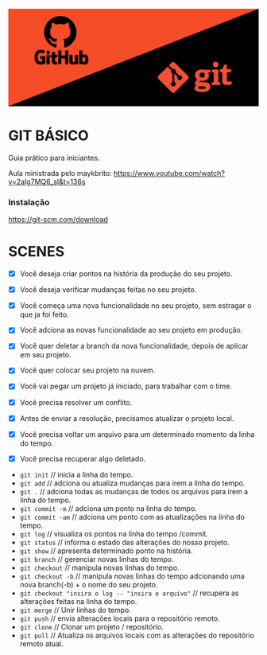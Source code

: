 ![Screenshot](banner-git-github.jpg)

# GIT BÁSICO

Guia prático para iniciantes.

Aula ministrada pelo maykbrito: https://www.youtube.com/watch?v=2alg7MQ6_sI&t=136s

### Instalação

https://git-scm.com/download

# SCENES

- [x] Você deseja criar pontos na história da produção do seu projeto.
- [x] Você deseja verificar mudanças feitas no seu projeto.

- [x] Você começa uma nova funcionalidade no seu projeto, sem estragar o que ja foi feito.
- [x] Você adciona as novas funcionalidade ao seu projeto em produção.
- [x] Você quer deletar a branch da nova funcionalidade, depois de aplicar em seu projeto.

- [x] Você quer colocar seu projeto na nuvem.

- [x] Você vai pegar um projeto já iniciado, para trabalhar com o time.
- [x] Você precisa resolver um conflito.
- [x] Antes de enviar a resolução, precisamos atualizar o projeto local.

- [x] Você precisa voltar um arquivo para um determinado momento da linha do tempo.
- [x] Você precisa recuperar algo deletado.

* `git init`                                         // inicia a linha do tempo.
* `git add`                                          // adciona ou atualiza mudanças para irem a linha do tempo.
* `git .`                                            // adciona todas as mudanças de todos os arquivos para irem a linha do tempo.
* `git commit -m`                                    // adciona um ponto na linha do tempo.
* `git commit -am`                                   // adciona um ponto com as atualizações na linha do tempo.
* `git log`                                          // visualiza os pontos na linha do tempo /commit.
* `git status`                                       // informa o estado das alterações do nosso projeto.
* `git show`                                         // apresenta determinado ponto na história.
* `git branch`                                       // gerenciar novas linhas do tempo.
* `git checkout`                                     // manipula novas linhas do tempo.
* `git checkout -b`                                  // manipula novas linhas do tempo adcionando uma nova branch(-b) + o nome do seu projeto.
* `git checkout "insira o log -- "insira o arquivo"` // recupera as alterações feitas na linha do tempo.
* `git merge`                                        // Unir linhas do tempo.
* `git push`                                         // envia alterações locais para o repositório remoto.
* `git clone`                                        // Clonar um projeto / repositório.
* `git pull`                                         // Atualiza os arquivos locais com as alterações do repositório remoto atual. 